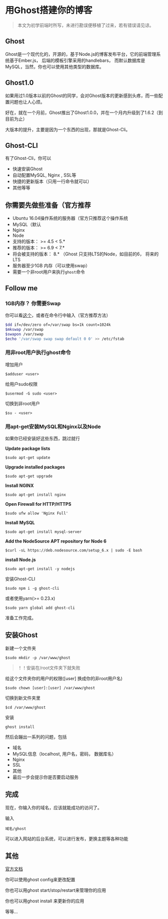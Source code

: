
# 用Ghost搭建你的博客
> 本文为初学前端时所写，未进行勘误便移植了过来，若有错误请见谅。

## Ghost

Ghost是一个现代化的，开源的，基于Node.js的博客发布平台，它的前端管理系统基于Ember.js， 后端的模板引擎采用的handlebars， 而默认数据库是MySQL，当然，你也可以使用其他类型的数据库。



## Ghost1.0

如果用过1.0版本以前的Ghost的同学，会对Ghost版本的更新感到头疼，而一些配置问题也让人心烦。

好在，就在一个月前，Ghost推出了Ghost1.0.0，并在一个月内升级到了1.6.2（到目前为止）

大版本的提升，主要是因为一个东西的出现，那就是Ghost-Cli。



## Ghost-CLI

有了Ghost-Cli，你可以

- 快速安装Ghost
- 自动配置MySQL, Nginx , SSL等
- 快捷的更新版本（只用一行命令就可以）
- 其他等等





## 你需要先做些准备（官方推荐

-  Ubuntu 16.04操作系统的服务器（官方只推荐这个操作系统
-  MySQL（默认
-  Nginx
-  Node
  - 支持的版本： >= 4.5 < 5.*
  - 推荐的版本： >= 6.9 < 7.*
  -  将会被支持的版本： 8.* （Ghost 只支持LTS的Node，如目前的6， 将来的LTS
- 服务器至少1GB 内存（可以使用swap）
- 需要一个非root用户来执行```ghost```命令



## Follow me



### 1GB内存？ 你需要Swap

你可以看[这个](https://www.digitalocean.com/community/tutorials/how-to-add-swap-space-on-ubuntu-16-04)，或者在命令行中输入（官方推荐方法）

```bash
$dd if=/dev/zero of=/var/swap bs=1k count=1024k
$mkswap /var/swap
$swapon /var/swap
$echo '/var/swap swap swap default 0 0' >> /etc/fstab
```

### 用非root用户执行ghost命令

增加用户

```
$adduser <user>
```

给用户sudo权限

```
$usermod -G sudo <user>
```

切换到非root用户

```
$su - <user>
```

### 用apt-get安装MySQL和Nginx以及Node

如果你已经安装好这些东西，跳过就行

**Update package lists**

```
$sudo apt-get update
```

**Upgrade installed packages**

```
$sudo apt-get upgrade
```

**Install NGINX**

```
$sudo apt-get install nginx
```

**Open Firewall for HTTP/HTTPS**

```
$sudo ufw allow 'Nginx Full'
```

**Install MySQL**

```
$sudo apt-get install mysql-server
```

**Add the NodeSource APT repository for Node 6**

```
$curl -sL https://deb.nodesource.com/setup_6.x | sudo -E bash
```

**install Node.js**

```
$sudo apt-get install -y nodejs
```

安装Ghost-CLI

```
$sudo npm i -g ghost-cli
```

或者使用yarn(>= 0.23.x)

```
$sudo yarn global add ghost-cli
```



准备工作完成。

## 安装Ghost

新建一个文件夹

```
$sudo mkdir -p /var/www/ghost
```

> ！！安装在/root文件夹下就失败

给这个文件夹你的用户的权限([user] 换成你的非root用户名)

```
$sudo chown [user]:[user] /var/www/ghost
```

切换到新文件夹里

```
$cd /var/www/ghost
```

安装

```
ghost install
```

然后会蹦出一系列的问题，包括

- 域名
- MySQL信息（localhost, 用户名，密码， 数据库名）
- Nginx
- SSL
- 其他
- 最后一步会提示你是否要启动服务



## 完成

现在，你输入你的域名，应该就能成功的访问了。

输入

```
域名/ghost
```

可以进入网站的后台系统，可以进行发布，更换主题等各种功能



## 其他

[官方文档](https://docs.ghost.org/v1/docs/introduction)

你可以使用ghost config来更改配置

你也可以用ghost start/stop/restart来管理你的应用

你也可以用ghost install 来更新你的应用

等等...
